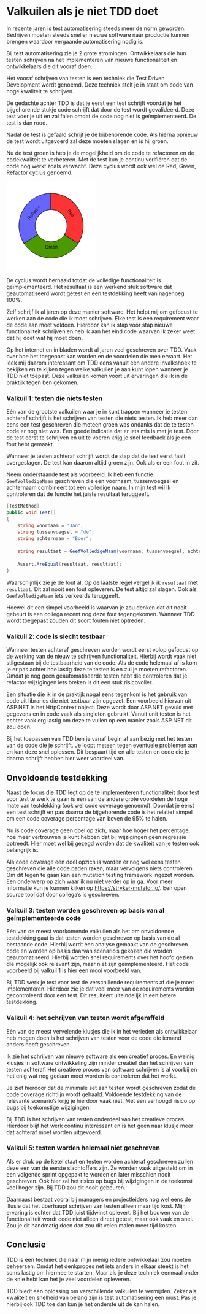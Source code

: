 # Valkuilen als je niet TDD doet

In recente jaren is test automatisering steeds meer de norm geworden. Bedrijven moeten steeds sneller nieuwe software naar productie kunnen brengen waardoor vergaande automatisering nodig is.

Bij test automatisering zie je 2 grote stromingen. Ontwikkelaars die hun testen schrijven na het implementeren van nieuwe functionaliteit en ontwikkelaars die dit vooraf doen.

Het vooraf schrijven van testen is een techniek die Test Driven Development wordt genoemd. Deze techniek stelt je in staat om code van hoge kwaliteit te schrijven.

De gedachte achter TDD is dat je eerst een test schrijft voordat je het bijgehorende stukje code schrijft dat door de test wordt gevalideerd. Deze test voer je uit en zal falen omdat de code nog niet is geïmplementeerd. De test is dan rood.

Nadat de test is gefaald schrijf je de bijbehorende code. Als hierna opnieuw de test wordt uitgevoerd zal deze moeten slagen en is hij groen.

Nu de test groen is heb je de mogelijkheid om de code te refactoren en de codekwaliteit te verbeteren. Met de test kun je continu verifiëren dat de code nog werkt zoals verwacht. Deze cyclus wordt ook wel de Red, Green, Refactor cyclus genoemd.

![Red, Green, Refactory](../../static/images/valkuilen-als-je-niet-TDD-doet.png)

De cyclus wordt herhaald totdat de volledige functionaliteit is geïmplementeerd. Het resultaat is een werkend stuk software dat geautomatiseerd wordt getest en een testdekking heeft van nagenoeg 100%.

Zelf schrijf ik al jaren op deze manier software. Het helpt mij om gefocust te werken aan de code die ik moet schrijven. Elke test is een requirement waar de code aan moet voldoen. Hierdoor kan ik stap voor stap nieuwe functionaliteit schrijven en heb ik aan het eind code waarvan ik zeker weet dat hij doet wat hij moet doen.

Op het internet en in bladen wordt al jaren veel geschreven over TDD. Vaak over hoe het toegepast kan worden en de voordelen die men ervaart. Het leek mij daarom interessant om TDD eens vanuit een andere invalkshoek te bekijken en te kijken tegen welke valkuilen je aan kunt lopen wanneer je TDD niet toepast. Deze valkuilen komen voort uit ervaringen die ik in de praktijk tegen ben gekomen.

### Valkuil 1: testen die niets testen
Eén van de grootste valkuilen waar je in kunt trappen wanneer je testen achteraf schrijft is het schrijven van testen die niets testen. Ik heb meer dan eens een test geschreven die meteen groen was ondanks dat de te testen code er nog niet was. Een goede indicatie dat er iets mis is met je test. Door de test eerst te schrijven en uit te voeren krijg je snel feedback als je een fout hebt gemaakt.

Wanneer je testen achteraf schrijft wordt de stap dat de test eerst faalt overgeslagen. De test kan daarom altijd groen zijn. Ook als er een fout in zit.

Neem onderstaande test als voorbeeld. Ik heb een functie `GeefVolledigeNaam` geschreven die een voornaam, tussenvoegsel en achternaam combineert tot een volledige naam. In mijn test wil ik controleren dat de functie het juiste resultaat teruggeeft.

```csharp
[TestMethod]
public void Test()
{
    string voornaam = "Jan";
    string tussenvoegsel = "de";
    string achternaam = "Boer";

    string resultaat = GeefVolledigeNaam(voornaam, tussenvoegsel, achternaam);

    Assert.AreEqual(resultaat, resultaat);
}
```

Waarschijnlijk zie je de fout al. Op de laatste regel vergelijk ik `resultaat` met `resultaat`. Dit zal nooit een fout opleveren. De test altijd zal slagen. Ook als `GeefVolledigeNaam` iets verkeerds teruggeeft.

Hoewel dit een simpel voorbeeld is waarvan je zou denken dat dit nooit gebeurt is een collega recent nog deze fout tegengekomen. Wanneer TDD wordt toegepast zouden dit soort fouten niet optreden.

### Valkuil 2: code is slecht testbaar
Wanneer testen achteraf geschreven worden wordt eerst volop gefocust op de werking van de nieuw te schrijven functionaliteit. Hierbij wordt vaak niet stilgestaan bij de testbaarheid van de code. Als de code helemaal af is kom je er pas achter hoe lastig deze te testen is en zul je moeten refactoren. Omdat je nog geen geautomatiseerde testen hebt die controleren dat je refactor wijzigingen iets breken is dit een stuk risicovoller.

Een situatie die ik in de praktijk nogal eens tegenkom is het gebruik van code uit libraries die niet testbaar zijn opgezet. Een voorbeeld hiervan uit ASP.NET is het HttpContext object. Deze wordt door ASP.NET gevuld met gegevens en in code vaak als singleton gebruikt. Vanuit unit testen is het echter vaak erg lastig om deze te vullen op een manier zoals ASP.NET dit zou doen.

Bij het toepassen van TDD ben je vanaf begin af aan bezig met het testen van de code die je schrijft. Je loopt meteen tegen eventuele problemen aan en kan deze snel oplossen. Dit bespaart tijd en alle testen en code die je daarna schrijft hebben hier weer voordeel van.

## Onvoldoende testdekking
Naast de focus die TDD legt op de te implementeren functionaliteit door test voor test te werk te gaan is een van de andere grote voordelen de hoge mate van testdekking (ook wel code coverage genoemd). Doordat je eerst een test schrijft en pas daarna de bijgehorende code is het relatief simpel om een code coverage percentage van boven de 95% te halen.

Nu is code coverage geen doel op zich, maar hoe hoger het percentage, hoe meer vertrouwen je kunt hebben dat bij wijzigingen geen regressie optreedt. Hier moet wel bij gezegd worden dat de kwaliteit van je testen ook belangrijk is.

Als code coverage een doel opzich is worden er nog wel eens testen geschreven die alle code paden raken, maar vervolgens niets controleren. Om dit tegen te gaan kan een mutation testing framework ingezet worden. Een onderwerp op zich waar ik nu niet verder op in ga. Voor meer informatie kun je kunnen kijken op https://stryker-mutator.io/. Een open source tool dat door collega’s is geschreven.

### Valkuil 3: testen worden geschreven op basis van al geïmplementeerde code
Eén van de meest voorkomende valkuilen als het om onvoldoende testdekking gaat is dat testen worden geschreven op basis van de al bestaande code. Hierbij wordt een analyse gemaakt van de geschreven code en worden op basis daarvan scenario’s gekozen die worden geautomatiseerd. Hierbij worden snel requirements over het hoofd gezien die mogelijk ook relevant zijn, maar niet zijn geïmplementeerd. Het code voorbeeld bij valkuil 1 is hier een mooi voorbeeld van.

Bij TDD werk je test voor test de verschillende requirements af die je moet implementeren. Hierdoor zie je dat veel meer van de requirements worden gecontroleerd door een test. Dit resulteert uiteindelijk in een betere testdekking.

### Valkuil 4: het schrijven van testen wordt afgeraffeld 
Eén van de meest vervelende klusjes die ik in het verleden als ontwikkelaar heb mogen doen is het schrijven van testen voor de code die iemand anders heeft geschreven.

Ik zie het schrijven van nieuwe software als een creatief proces. En weinig klusjes in software ontwikkeling zijn minder creatief dan het schrijven van testen achteraf. Het creatieve proces van software schrijven is al voorbij en het enig wat nog gedaan moet worden is controleren dat het werkt.

Je ziet hierdoor dat de minimale set aan testen wordt geschreven zodat de code coverage richtlijn wordt gehaald. Voldoende testdekking van de relevante scenario’s krijg je hierdoor vaak niet. Met een verhoogd risico op bugs bij toekomstige wijzigingen.

Bij TDD is het schrijven van testen onderdeel van het creatieve proces. Hierdoor blijf het werk continu interessant en is het geen naar klusje meer dat achteraf moet worden uitgevoerd.

### Valkuil 5: testen worden helemaal niet geschreven
Als er druk op de ketel staat en testen worden achteraf geschreven zullen deze een van de eerste slachtoffers zijn. Ze worden vaak uitgesteld om in een volgende sprint opgepakt te worden en later misschien nooit geschreven. Ook hier zal het risico op bugs bij wijzigingen in de toekomst veel hoger zijn. Bij TDD zou dit nooit gebeuren.

Daarnaast bestaat vooral bij managers en projectleiders nog wel eens de illusie dat het überhaupt schrijven van testen alleen maar tijd kost. Mijn ervaring is echter dat TDD juist tijdwinst oplevert. Bij het bouwen van de functionaliteit wordt code niet alleen direct getest, maar ook vaak en snel. Zou je dit handmatig doen dan zou dit velen malen meer tijd kosten.

## Conclusie
TDD is een techniek die naar mijn menig iedere ontwikkelaar zou moeten beheersen. Omdat het denkproces net iets anders in elkaar steekt is het soms lastig om hiermee te starten. Maar als je deze techniek eenmaal onder de knie hebt kan het je veel voordelen opleveren.

TDD biedt een oplossing om verschillende valkuilen te vermijden. Zeker als kwaliteit en snelheid van belang zijn is test automatisering een must. Pas je hierbij ook TDD toe dan kun je het onderste uit de kan halen.